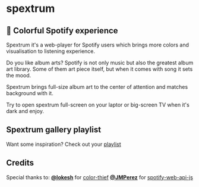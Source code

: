 spextrum
======
## 🌈 Colorful Spotify experience

Spextrum it's a web-player for Spotify users which brings more colors and visualisation to listening experience.

Do you like album arts? Spotify is not only music but also the greatest album art library. Some of them art piece itself, but when it comes with song it sets the mood.

Spextrum brings full-size album art to the center of attention and matches background with it.

Try to open spextrum full-screen on your laptor or big-screen TV when it's dark and enjoy.

## Spextrum gallery playlist
Want some inspiration? Check out your [playlist](https://open.spotify.com/user/1298409056/playlist/7cdIt8iiiPYSo7jxc70yDB?si=lBZPMGMnSXO_8KtRZnvXHg)

## Credits
Special thanks to:
**[@lokesh](https://github.com/lokesh)** for [color-thief](https://github.com/lokesh/color-thief)
**[@JMPerez](https://github.com/JMPerez)** for [spotify-web-api-js](https://github.com/JMPerez/spotify-web-api-js)
